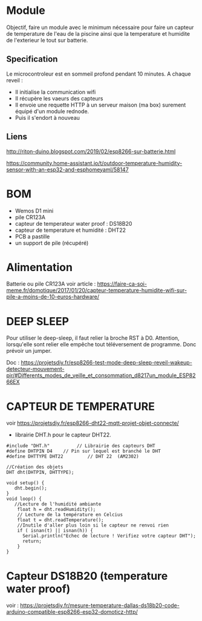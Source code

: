 # Module

Objectif, faire un module avec le minimum nécessaire pour faire un capteur de temperature de l'eau de la piscine ainsi que la temperature et humidite de l'exterieur le tout sur batterie.

## Specification

Le microcontroleur est en sommeil profond pendant 10 minutes.
A chaque reveil : 
- Il initialise la communication wifi
- Il récupère les vaeurs des capteurs 
- Il envoie une requette HTTP à un serveur maison (ma box) surement équipé d'un module rednode.
- Puis il s'endort à nouveau 

## Liens
http://riton-duino.blogspot.com/2019/02/esp8266-sur-batterie.html

https://community.home-assistant.io/t/outdoor-temperature-humidity-sensor-with-an-esp32-and-esphomeyaml/58147

# BOM
- Wemos D1 mini
- pile CR123A
- capteur de temperateur water proof : DS18B20
- capteur de temperature et humidité : DHT22
- PCB a pastille
- un support de pile (récupéré)

# Alimentation
Batterie ou pile CR123A
voir article : https://faire-ca-soi-meme.fr/domotique/2017/01/20/capteur-temperature-humidite-wifi-sur-pile-a-moins-de-10-euros-hardware/


# DEEP SLEEP
Pour utiliser le deep-sleep, il faut relier la broche RST à D0.
Attention, lorsqu'elle sont relier elle empêche tout téléversement de programme. Donc prévoir un jumper.

Doc : https://projetsdiy.fr/esp8266-test-mode-deep-sleep-reveil-wakeup-detecteur-mouvement-pir/#Differents_modes_de_veille_et_consommation_d8217un_module_ESP8266EX

# CAPTEUR DE TEMPERATURE
voir https://projetsdiy.fr/esp8266-dht22-mqtt-projet-objet-connecte/

- librairie DHT.h pour le capteur DHT22.
```
#include "DHT.h"          // Librairie des capteurs DHT
#define DHTPIN D4    // Pin sur lequel est branché le DHT
#define DHTTYPE DHT22         // DHT 22  (AM2302)

//Création des objets
DHT dht(DHTPIN, DHTTYPE);

void setup() {
   dht.begin();
}
void loop() {
   //Lecture de l'humidité ambiante
    float h = dht.readHumidity();
    // Lecture de la température en Celcius
    float t = dht.readTemperature();
    //Inutile d'aller plus loin si le capteur ne renvoi rien
    if ( isnan(t) || isnan(h)) {
      Serial.println("Echec de lecture ! Verifiez votre capteur DHT");
      return;
    }
}
```
# Capteur DS18B20 (temperature water proof)
voir : https://projetsdiy.fr/mesure-temperature-dallas-ds18b20-code-arduino-compatible-esp8266-esp32-domoticz-http/

